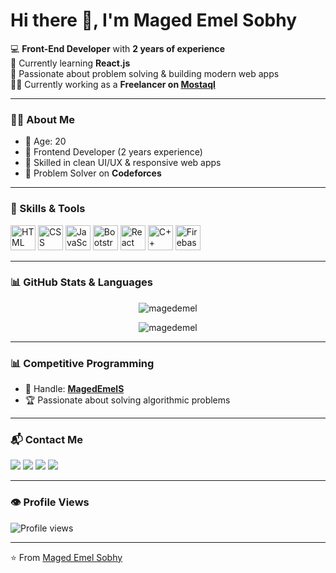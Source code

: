 # Hi there 👋, I'm Maged Emel Sobhy  

💻 **Front-End Developer** with **2 years of experience**  
🌱 Currently learning **React.js**  
🎯 Passionate about problem solving & building modern web apps  
🧑‍💻 Currently working as a **Freelancer on [Mostaql](https://mostaql.com/)**  

---

### 👨‍💻 About Me  
- 🔹 Age: 20  
- 🔹 Frontend Developer (2 years experience)  
- 🔹 Skilled in clean UI/UX & responsive web apps  
- 🔹 Problem Solver on **Codeforces**  

---

### 🚀 Skills & Tools  
<p align="left">
  <img src="https://cdn.jsdelivr.net/gh/devicons/devicon/icons/html5/html5-original.svg" alt="HTML" width="40" height="40"/>
  <img src="https://cdn.jsdelivr.net/gh/devicons/devicon/icons/css3/css3-original.svg" alt="CSS" width="40" height="40"/>
  <img src="https://cdn.jsdelivr.net/gh/devicons/devicon/icons/javascript/javascript-original.svg" alt="JavaScript" width="40" height="40"/>
  <img src="https://cdn.jsdelivr.net/gh/devicons/devicon/icons/bootstrap/bootstrap-original.svg" alt="Bootstrap" width="40" height="40"/>
  <img src="https://cdn.jsdelivr.net/gh/devicons/devicon/icons/react/react-original.svg" alt="React" width="40" height="40"/>
  <img src="https://cdn.jsdelivr.net/gh/devicons/devicon/icons/cplusplus/cplusplus-original.svg" alt="C++" width="40" height="40"/>
  <img src="https://cdn.jsdelivr.net/gh/devicons/devicon/icons/firebase/firebase-plain.svg" alt="Firebase" width="40" height="40"/>
</p>  

---

### 📊 GitHub Stats & Languages  
<p align="center">
  <img src="https://github-readme-stats.vercel.app/api/top-langs?username=magedemel&show_icons=true&locale=en&layout=compact&hide=python,cmake" alt="magedemel" />
</p>

<p align="center">
  <img src="https://github-readme-streak-stats.herokuapp.com/?user=magedemel&" alt="magedemel" />
</p>

---

### 📊 Competitive Programming  
- 👤 Handle: **[MagedEmelS](https://codeforces.com/profile/MagedEmelS)**  
- 🏆 Passionate about solving algorithmic problems  

---

### 📬 Contact Me  
<p align="left">
  <a href="mailto:magedemel007@gmail.com"><img src="https://img.shields.io/badge/Gmail-D14836?style=for-the-badge&logo=gmail&logoColor=white"/></a>
  <a href="https://www.linkedin.com/in/maged-emel-sobhy-a5b50a265/"><img src="https://img.shields.io/badge/LinkedIn-0077B5?style=for-the-badge&logo=linkedin&logoColor=white"/></a>
  <a href="https://www.instagram.com/magooood.0/"><img src="https://img.shields.io/badge/Instagram-E4405F?style=for-the-badge&logo=instagram&logoColor=white"/></a>
  <a href="https://www.facebook.com/maged.emel.5"><img src="https://img.shields.io/badge/Facebook-1877F2?style=for-the-badge&logo=facebook&logoColor=white"/></a>
</p>

---

### 👁️ Profile Views  
![Profile views](https://komarev.com/ghpvc/?username=MagedEmelS&color=blue)

---
⭐️ From [Maged Emel Sobhy](https://github.com/MagedEmel)  
